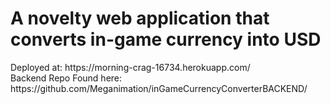 <h1> A novelty web application that converts in-game currency into USD </h1>
Deployed at:
https://morning-crag-16734.herokuapp.com/
<br/>
Backend Repo Found here: https://github.com/Meganimation/inGameCurrencyConverterBACKEND/